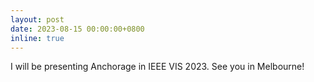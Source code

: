 ```yaml
---
layout: post
date: 2023-08-15 00:00:00+0800
inline: true
---
```


I will be presenting Anchorage in IEEE VIS 2023. See you in Melbourne!